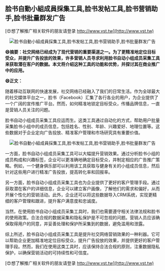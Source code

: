 ## **脸书自動小組成員採集工具,脸书发帖工具,脸书营销助手,脸书批量群发广告**

[😍想了解推广相关软件的朋友请登录 http://www.vst.tw](http://www.vst.tw)

 <center><img src="https://vst.tw/MP4/tuiguang/png/5.png" alt="脸书自動小組成員採集工具,脸书发帖工具,脸书营销助手,脸书批量群发广告"></center>

**😄摘要：社交网络已经成为了现代营销的重要渠道之一。为了更精准地定位目标受众，并提升广告投放的效果，许多营销人员寻求利用脸书自动小组成员采集工具来获取潜在客户的数据。本文将介绍这种工具的功能和优势，并探讨其在商业推广中的应用。**

**😄正文：**

随着移动互联网的快速发展，社交网络已经融入了我们的日常生活。作为全球最大的社交媒体平台之一，脸书（Facebook）汇集了各行各业的用户，为企业提供了一个广阔的宣传推广平台。然而，如何精准地锁定目标受众，传播品牌信息，一直是营销人员关注的问题。

脸书自动小组成员采集工具应运而生。这类工具通过自动化的方式，帮助用户批量采集脸书小组中的成员信息，包括姓名、性别、年龄、兴趣爱好、地理位置等。这些数据对于企业定向广告投放、精准客户管理和市场研究具有重要价值。

 <center><img src="https://vst.tw/MP4/tuiguang/png/8.png" alt="脸书自動小組成員採集工具,脸书发帖工具,脸书营销助手,脸书批量群发广告"></center>

一方面，脸书自动小组成员采集工具可以大幅提升营销效果。通过分析脸书小组的成员构成和兴趣标签，企业可以更准确地确定目标受众，并制定相应的广告推广策略。例如，一个健身俱乐部可以利用该工具获取与健身有关的小组成员信息，然后针对这些用户进行精准广告投放，提高转化率和回报率。

另一方面，脸书自动小组成员采集工具也为企业提供了更好的客户管理手段。通过获取潜在客户的详细信息，企业可以建立客户画像，了解他们的需求和偏好，从而开展个性化的营销活动。此外，企业还可以将这些数据导入CRM系统，实现更精细的客户管理和跟进，提升客户满意度和忠诚度。

当然，在使用脸书自动小组成员采集工具时，我们也需要遵守相关法律法规和脸书的使用政策。合法合规的数据采集和隐私保护是不可忽视的问题。营销人员应该确保取得用户的同意，并妥善处理和保护所采集到的数据，避免滥用和泄露。

综上所述，脸书自动小组成员采集工具是提升社交网络营销效果的一种利器。它可以帮助企业更加精准地定位目标受众，提升广告投放的效果，并提供更好的客户管理手段。然而，我们在使用这类工具时，应该保持合法合规的原则，注重数据隐私保护，以确保营销活动的可持续性和可信度。

[😍想了解推广相关软件的朋友请登录 http://www.vst.tw](http://www.vst.tw)



